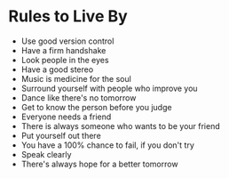 # Rules to Live By

- Use good version control
- Have a firm handshake
- Look people in the eyes
- Have a good stereo
- Music is medicine for the soul
- Surround yourself with people who improve you
- Dance like there's no tomorrow
- Get to know the person before you judge
- Everyone needs a friend
- There is always someone who wants to be your friend
- Put yourself out there
- You have a 100% chance to fail, if you don't try
- Speak clearly
- There's always hope for a better tomorrow